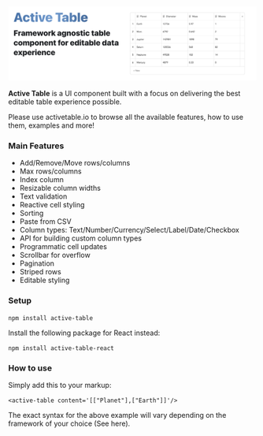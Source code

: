 ![alt text](./readme/Screenshot6.png)

<b>Active Table</b> is a UI component built with a focus on delivering the best editable table experience possible.

Please use activetable.io to browse all the available features, how to use them, examples and more!

### Main Features

- Add/Remove/Move rows/columns
- Max rows/columns
- Index column
- Resizable column widths
- Text validation
- Reactive cell styling
- Sorting
- Paste from CSV
- Column types: Text/Number/Currency/Select/Label/Date/Checkbox
- API for building custom column types
- Programmatic cell updates
- Scrollbar for overflow
- Pagination
- Striped rows
- Editable styling

### Setup

```
npm install active-table
```

Install the following package for React instead:

```
npm install active-table-react
```

### How to use

Simply add this to your markup:

```
<active-table content='[["Planet"],["Earth"]]'/>
```

The exact syntax for the above example will vary depending on the framework of your choice (See here).
